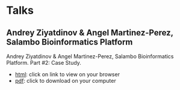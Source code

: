 # Talks

## Andrey Ziyatdinov & Angel Martinez-Perez, Salambo Bioinformatics Platform

Andrey Ziyatdinov & Angel Martinez-Perez, Salambo Bioinformatics Platform. Part #2: Case Study.

* [html](http://htmlpreview.github.io/?https://github.com/ugcd/Public/blob/master/talks/01-salamboR-part2/html/salamboR.html):
  click on link to view on your browser 
* [pdf](https://github.com/ugcd/Public/blob/master/talks/01-salamboR-part2/Salambo-Bioinformatics-Platform.pdf?raw=true): click to download on your computer
